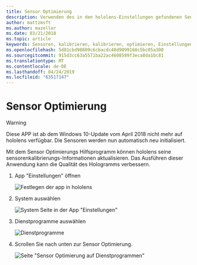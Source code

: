 ```yaml
---
title: Sensor Optimierung
description: Verwenden des in den hololens-Einstellungen gefundenen Sensor Optimierungs Hilfsprogramms.
author: mattzmsft
ms.author: mazeller
ms.date: 03/21/2018
ms.topic: article
keywords: Sensoren, kalibrieren, kalibrieren, optimieren, Einstellungen, Vorgehensweise
ms.openlocfilehash: 5d81cbd98809c6cbacdc48d9099168c5bc05a300
ms.sourcegitcommit: 915d3cc63a5571ba22ac4608589f3eca8da1bc81
ms.translationtype: MT
ms.contentlocale: de-DE
ms.lasthandoff: 04/24/2019
ms.locfileid: "63517147"
---
```

# <a name="sensor-tuning"></a>Sensor Optimierung

>[!WARNING]
>Diese APP ist ab dem Windows 10-Update vom April 2018 nicht mehr auf hololens verfügbar. Die Sensoren werden nun automatisch neu initialisiert. 

Mit dem Sensor Optimierungs Hilfsprogramm können hololens seine sensorenkalibrierungs-Informationen aktualisieren. Das Ausführen dieser Anwendung kann die Qualität des Hologramms verbessern.

1. App "Einstellungen" öffnen

   ![Festlegen der app in hololens](images/settingssensortuning-500px.png)
  
2. System auswählen

   ![System Seite in der App "Einstellungen"](images/systemsensortuning-500px.png)
  
3. Dienstprogramme auswählen

   ![Dienstprogramme](images/utilitiessensortuning-500px.png)
  
4. Scrollen Sie nach unten zur Sensor Optimierung.

   ![Seite "Sensor Optimierung auf Dienstprogrammen"](images/sensortuningsettingsapp-500px.png)
